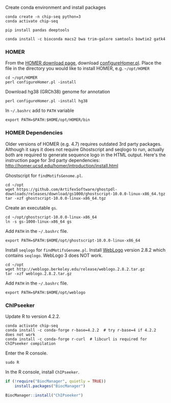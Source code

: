 Create conda environment and install packages

```shell
conda create -n chip-seq python=3
conda activate chip-seq

pip install pandas deeptools

conda install -c bioconda macs2 bwa trim-galore samtools bowtie2 gatk4
```

### HOMER

From the [HOMER download page](http://homer.ucsd.edu/homer/download.html),
download [configureHomer.pl](http://homer.ucsd.edu/homer/configureHomer.pl).
Place the file in the directory you would like to install HOMER, e.g. `~/opt/HOMER`

```shell
cd ~/opt/HOMER
perl configureHomer.pl -install
```

Download hg38 (GRCh38) genome for annotation

```shell
perl configureHomer.pl -install hg38
```

In `~/.bashrc` add to `PATH` variable

```shell
export PATH=$PATH:$HOME/opt/HOMER/bin
```

### HOMER Dependencies

Older versions of HOMER (e.g. 4.7) requires outdated 3rd party packages.
Although it says it does not require Ghostscript and seqlogo to run,
actually both are required to generate sequence logo in the HTML output.
Here's the instruction page for 3rd party dependencies: http://homer.ucsd.edu/homer/introduction/install.html

Ghostscript for `findMotifsGenome.pl`.

```shell
cd ~/opt
wget https://github.com/ArtifexSoftware/ghostpdl-downloads/releases/download/gs1000/ghostscript-10.0.0-linux-x86_64.tgz
tar -xzf ghostscript-10.0.0-linux-x86_64.tgz
```

Create an executable `gs`.

```shell
cd ~/opt/ghostscript-10.0.0-linux-x86_64
ln -s gs-1000-linux-x86_64 gs
```

Add `PATH` in the `~/.bashrc` file.

```shell
export PATH=$PATH:$HOME/opt/ghostscript-10.0.0-linux-x86_64
```

Install `seqlogo` for `findMotifsGenome.pl`.
Install [WebLogo](http://weblogo.berkeley.edu/) version 2.8.2 which contains `seqlogo`.
WebLogo 3 does NOT work.

```shell
cd ~/opt
wget http://weblogo.berkeley.edu/release/weblogo.2.8.2.tar.gz
tar -xzf weblogo.2.8.2.tar.gz
```

Add `PATH` in the `~/.bashrc` file.

```shell
export PATH=$PATH:$HOME/opt/weblogo
```

### ChIPseeker

Update R to version 4.2.2.

```shell
conda activate chip-seq
conda install -c conda-forge r-base=4.2.2  # try r-base=4 if 4.2.2 does not work
conda install -c conda-forge r-curl  # libcurl is required for ChIPseeker compilation
```

Enter the R console.

```shell
sudo R
```

In the R console, install `ChIPseeker`.

```R
if (!require("BiocManager", quietly = TRUE))
    install.packages("BiocManager")

BiocManager::install("ChIPseeker")
```
